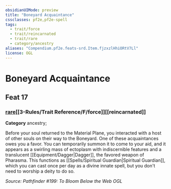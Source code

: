 ```yaml
---
obsidianUIMode: preview
title: "Boneyard Acquaintance"
cssclasses: pf2e,pf2e-spell
tags:
  - trait/force
  - trait/reincarnated
  - trait/rare
  - category/ancestry
aliases: "Compendium.pf2e.feats-srd.Item.fjzxzlHhiORtV7Ll"
license: OGL
---
```

# Boneyard Acquaintance
## Feat 17
### [rare](rare "Rare Rarity Trait")[[3-Rules/Trait Reference/F/force]][[reincarnated]]

**Category** ancestry; 




Before your soul returned to the Material Plane, you interacted with a host of other souls on their way to the Boneyard. One of these acquaintances owes you a favor. You can temporarily summon it to come to your aid, and it appears as a swirling mass of ectoplasm with indiscernible features and a translucent [[Equipment/Dagger|Dagger]], the favored weapon of Pharasma. This functions as [[Spells/Spiritual Guardian|Spiritual Guardian]], which you can cast once per day as a divine innate spell, but you don't need to worship a deity to do so.

*Source: Pathfinder #199: To Bloom Below the Web*
*OGL*
